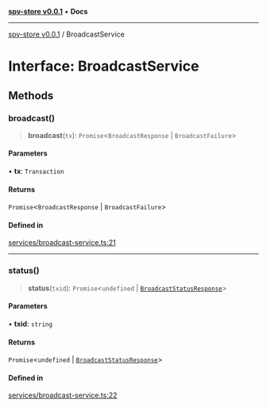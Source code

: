 [**spv-store v0.0.1**](../README.md) • **Docs**

***

[spv-store v0.0.1](../globals.md) / BroadcastService

# Interface: BroadcastService

## Methods

### broadcast()

> **broadcast**(`tx`): `Promise`\<`BroadcastResponse` \| `BroadcastFailure`\>

#### Parameters

• **tx**: `Transaction`

#### Returns

`Promise`\<`BroadcastResponse` \| `BroadcastFailure`\>

#### Defined in

[services/broadcast-service.ts:21](https://github.com/shruggr/ts-casemod-spv/blob/050b8a2b88441deb8165e8e49b26bc7bba8ae64e/src/services/broadcast-service.ts#L21)

***

### status()

> **status**(`txid`): `Promise`\<`undefined` \| [`BroadcastStatusResponse`](BroadcastStatusResponse.md)\>

#### Parameters

• **txid**: `string`

#### Returns

`Promise`\<`undefined` \| [`BroadcastStatusResponse`](BroadcastStatusResponse.md)\>

#### Defined in

[services/broadcast-service.ts:22](https://github.com/shruggr/ts-casemod-spv/blob/050b8a2b88441deb8165e8e49b26bc7bba8ae64e/src/services/broadcast-service.ts#L22)
